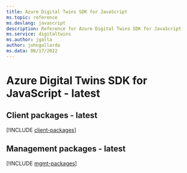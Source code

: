 ```yaml
---
title: Azure Digital Twins SDK for JavaScript
ms.topic: reference
ms.devlang: javascript
description: Reference for Azure Digital Twins SDK for JavaScript
ms.service: digitaltwins
ms.author: jgalla
author: johngallardo
ms.data: 08/17/2022
---
```

# Azure Digital Twins SDK for JavaScript - latest

## Client packages - latest
[!INCLUDE [client-packages](digital-twins-client-index.md)]
## Management packages - latest
[!INCLUDE [mgmt-packages](digital-twins-mgmt-index.md)]
